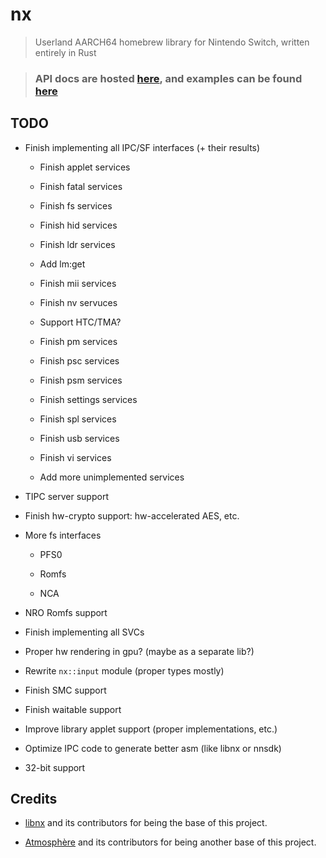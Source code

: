 
# nx

> Userland AARCH64 homebrew library for Nintendo Switch, written entirely in Rust

> ### API docs are hosted [here](https://aarch64-switch-rs.github.io/nx/), and examples can be found [here](https://github.com/aarch64-switch-rs/examples)

## TODO

- Finish implementing all IPC/SF interfaces (+ their results)

  - Finish applet services

  - Finish fatal services

  - Finish fs services

  - Finish hid services

  - Finish ldr services

  - Add lm:get

  - Finish mii services

  - Finish nv servuces

  - Support HTC/TMA?

  - Finish pm services

  - Finish psc services

  - Finish psm services

  - Finish settings services

  - Finish spl services

  - Finish usb services

  - Finish vi services

  - Add more unimplemented services

- TIPC server support

- Finish hw-crypto support: hw-accelerated AES, etc.

- More fs interfaces

  - PFS0

  - Romfs

  - NCA

- NRO Romfs support

- Finish implementing all SVCs

- Proper hw rendering in gpu? (maybe as a separate lib?)

- Rewrite `nx::input` module (proper types mostly)

- Finish SMC support

- Finish waitable support

- Improve library applet support (proper implementations, etc.)

- Optimize IPC code to generate better asm (like libnx or nnsdk)

- 32-bit support

## Credits

- [libnx](https://github.com/switchbrew/libnx) and its contributors for being the base of this project.

- [Atmosphère](https://github.com/Atmosphere-NX/Atmosphere) and its contributors for being another base of this project.